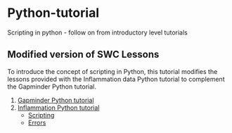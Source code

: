 # Python-tutorial
Scripting in python - follow on from introductory level tutorials

## Modified version of SWC Lessons
To introduce the concept of scripting in Python, this tutorial modifies the lessons provided with the Inflammation data Python tutorial to complement the Gapminder Python tutorial.

1. [Gapminder Python tutorial](https://swcarpentry.github.io/python-novice-gapminder/)
1. [Inflammation Python tutorial](http://swcarpentry.github.io/python-novice-inflammation/)
    + [Scripting](https://swcarpentry.github.io/python-novice-inflammation/10-cmdline/)
    + [Errors](https://swcarpentry.github.io/python-novice-inflammation/07-errors/)
